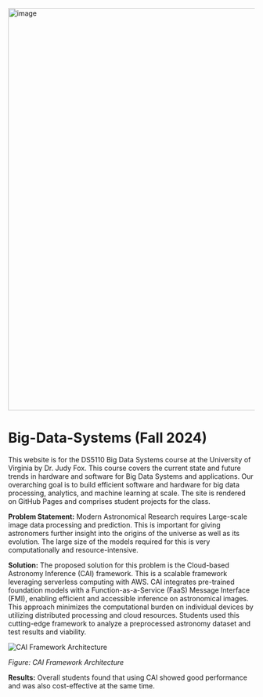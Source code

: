 <img width="820" alt="image" src="https://github.com/user-attachments/assets/36c6591b-0877-4142-b238-a2a0e971aef8">




# Big-Data-Systems (Fall 2024)
This website is for the DS5110 Big Data Systems course at the University of Virginia by Dr. Judy Fox. This course covers the current state and future trends in hardware and software for Big Data Systems and applications. Our overarching goal is to build efficient software and hardware for big data processing, analytics, and machine learning at scale.
The site is rendered on GitHub Pages and comprises student projects for the class.

**Problem Statement:**
Modern Astronomical Research requires Large-scale image data processing and prediction. This is important for giving astronomers further insight into the origins of the universe as well as its evolution. The large size of the models required for this is very computationally and resource-intensive. 

**Solution:**
The proposed solution for this problem is the Cloud-based Astronomy Inference (CAI) framework. This is a scalable framework leveraging serverless computing with AWS. CAI integrates pre-trained foundation models with a Function-as-a-Service (FaaS) Message Interface (FMI), enabling efficient and accessible inference on astronomical images. This approach minimizes the computational burden on individual devices by utilizing distributed processing and cloud resources. Students used this cutting-edge framework to analyze a preprocessed astronomy dataset and test results and viability.

![CAI Framework Architecture](https://github.com/user-attachments/assets/e66cf0dd-1ad6-4c8c-b4d6-069172d1a41c)

*Figure: CAI Framework Architecture*


**Results:**
Overall students found that using CAI showed good performance and was also cost-effective at the same time. 


